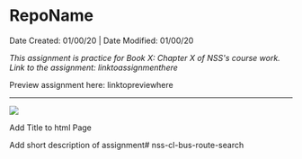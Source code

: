 # RepoName

Date Created: 01/00/20 | Date Modified: 01/00/20

*This assignment is practice for Book X: Chapter X of NSS's course work. Link to the assignment: linktoassignmenthere*

Preview assignment here: linktopreviewhere
***

![](imgHere)

Add Title to html Page

Add short description of assignment# nss-cl-bus-route-search
